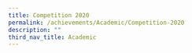 ```yaml
---
title: Competition 2020
permalink: /achievements/Academic/Competition-2020
description: ""
third_nav_title: Academic
---
```

